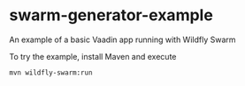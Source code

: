 # swarm-generator-example
An example of a basic Vaadin app running with Wildfly Swarm

To try the example, install Maven and execute

    mvn wildfly-swarm:run
